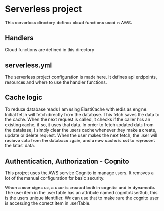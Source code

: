 # Serverless project

This serverless directory defines cloud functions used in AWS.

## Handlers

Cloud functions are defined in this directory

## serverless.yml

The serverless project configuration is made here. It defines api endpoints, resources and where to use the handler functions.

## Cache logic
To reduce database reads I am using ElastiCache with redis as engine.  
Initial fetch will fetch directly from the database. This fetch saves the data to the cache. When the next request is called, it checks if the caller has an existing cache, if so, it uses that data.
In order to fetch updated data from the database, I simply clear the users cache whenever they make a create, update or delete request. When the user makes the next fetch, the user will recieve data from the database again, and a new cache is set to represent the latast data.

## Authentication, Authorization - Cognito
This project uses the AWS service Cognito to manage users. It removes a lot of the manual configuration for basic security. 

When a user signs up, a user is created both in cognito, and in dynamodb. The user item in the userTable has an attribute named cognitoUserSub, this is the users unique identifier. We can use that to make sure the cognito user is accessing the correct item in userTable.


